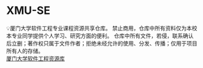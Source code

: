 # XMU-SE
💡厦门大学软件工程专业课程资源共享仓库。
禁止商用，仓库中所有资料仅为本校本专业同学提供个人学习、研究方面的便利。
仓库中所有文件，若侵，联系确认后立删；著作权只属于文件作者；拒绝未经允许的使用、分发、传播；仅用于项目所有人的存储。  
[厦门大学软件工程资源库]( https://kiriusxv.github.io/XMU-SE/)